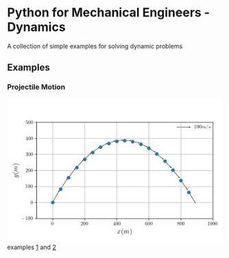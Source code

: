 # Python for Mechanical Engineers - Dynamics
A collection of simple examples for solving dynamic problems

## Examples
### Projectile Motion
![alt text](/Dynamics/res/img/example_1.png)
examples [1](/Dynamics/examples/example_1_projectile.py) and [2](/Dynamics/examples/example_2_projectile.py)
